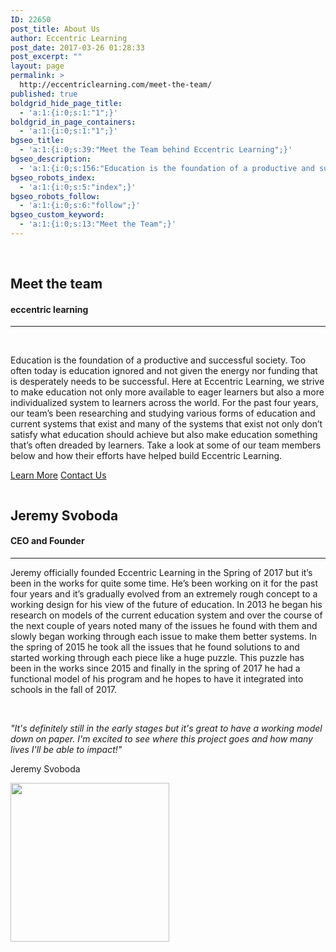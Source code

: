 ```yaml
---
ID: 22650
post_title: About Us
author: Eccentric Learning
post_date: 2017-03-26 01:28:33
post_excerpt: ""
layout: page
permalink: >
  http://eccentriclearning.com/meet-the-team/
published: true
boldgrid_hide_page_title:
  - 'a:1:{i:0;s:1:"1";}'
boldgrid_in_page_containers:
  - 'a:1:{i:0;s:1:"1";}'
bgseo_title:
  - 'a:1:{i:0;s:39:"Meet the Team behind Eccentric Learning";}'
bgseo_description:
  - 'a:1:{i:0;s:156:"Education is the foundation of a productive and successful society.  Meet the team behind Eccentric Learning and take a look at the team behind the program.";}'
bgseo_robots_index:
  - 'a:1:{i:0;s:5:"index";}'
bgseo_robots_follow:
  - 'a:1:{i:0;s:6:"follow";}'
bgseo_custom_keyword:
  - 'a:1:{i:0;s:13:"Meet the Team";}'
---
```

<div class="boldgrid-section">
<div class="container">
<div class="row">
<div class="col-md-12 col-xs-12 col-sm-12">

&nbsp;

</div>
</div>
</div>
</div>
<div class="boldgrid-section">
<div class="container">
<div class="row gridblock">
<div class="col-md-6 col-xs-12 col-sm-12">
<h2 class="">Meet the team</h2>
<h4 class="">eccentric learning</h4>
<div class="row gridblock">
<div class="col-md-12 col-xs-12 col-sm-12">

<hr>

</div>
</div>
</div>
<div class="col-md-6 col-sm-12 col-xs-12">

&nbsp;

</div>
</div>
</div>
</div>
<div class="boldgrid-section">
<div class="container">
<div class="row gridblock">
<div class="col-md-6 col-margin-bottom col-xs-12 col-sm-12">

Education is the foundation of a productive and successful society. Too often today is education ignored and not given the energy nor funding that is desperately needs to be successful. Here at Eccentric Learning, we strive to make education not only more available to eager learners but also a more individualized system to learners across the world. For the past four years, our team’s been researching and studying various forms of education and current systems that exist and many of the systems that exist not only don’t satisfy what education should achieve but also make education something that’s often dreaded by learners. Take a look at some of our team members below and how their efforts have helped build Eccentric Learning.
<div class="gridblock">
<p class="p-button-primary"><a class="button-primary" href="#">Learn More</a> <a class="button-secondary" href="http://eccentriclearning.com/contact-us/">Contact Us</a></p>

</div>
</div>
<div class="col-md-6 col-margin-bottom text-center col-xs-12 col-sm-12">
<p class="mod-img"><img class="wp-image-33 aligncenter" src="http://eccentriclearning.com/wp-content/uploads/2017/03/aHR0cHM6Ly9zb3VyY2UudW5zcGxhc2guY29tL2dwOEJMeWFUYUEwLzYwMHgzMDA_3D-imhwpb-3hx4cj8bmyayisq.jpg" alt="" data-imhwpb-asset-id="780828"></p>

</div>
</div>
</div>
</div>
<div class="boldgrid-section">
<div class="container">
<div class="row gridblock">
<div class="col-md-12 col-xs-12 col-sm-12">
<div class="mod-space"></div>
<div class="mod-space"></div>
<div class="mod-space"></div>
<div class="mod-space"></div>
</div>
</div>
</div>
</div>
<div class="boldgrid-section">
<div class="container">
<div class="row gridblock">
<div class="col-md-8 col-xs-12 col-sm-12">
<h2 class="">Jeremy Svoboda</h2>
<h4 class="">CEO and Founder</h4>
<div class="row gridblock">
<div class="col-md-12 col-xs-12 col-sm-12">

<hr>

</div>
</div>
</div>
<div class="col-md-4 col-sm-12 col-xs-12"></div>
</div>
</div>
</div>
<div class="boldgrid-section">
<div class="container">
<div class="row gridblock">
<div class="col-md-8 col-margin-bottom col-xs-12 col-sm-12">
<p class="">Jeremy officially founded Eccentric Learning in the Spring of 2017 but it’s been in the works for quite some time. He’s been working on it for the past four years and it’s gradually evolved from an extremely rough concept to a working design for his view of the future of education. In 2013 he began his research on models of the current education system and over the course of the next couple of years noted many of the issues he found with them and slowly began working through each issue to make them better systems. In the spring of 2015 he took all the issues that he found solutions to and started working through each piece like a huge puzzle. This puzzle has been in the works since 2015 and finally in the spring of 2017 he had a functional model of his program and he hopes to have it integrated into schools in the fall of 2017.</p>
<p class="">&nbsp;</p>
<p class="bg-font-family-heading" data-font-class="bg-font-family-heading"><em><big><span style="font-size: 14px;">"It's definitely still in the early stages but it's great to have a working model down on paper. I'm excited to see where this project goes and how many lives I'll be able to impact!"</span></big></em></p>

<div class="mod-blockquote">
<p class="" style="max-height: 250px; overflow: hidden;">Jeremy Svoboda</p>

</div>
</div>
<div class="col-md-4 col-sm-12 col-xs-12">
<p class="mod-img-circle"><img class="wp-image-44 aligncenter" src="http://eccentriclearning.com/wp-content/uploads/2017/03/EL-website-logo-300x300.png" alt="" width="254" height="254" data-imhwpb-asset-id="780830"></p>

<div class="row gridblock">
<div class="col-md-6 col-xs-12 col-sm-12">
<div class="mod-space"></div>
</div>
</div>
<div class="mod-blockquote"></div>
</div>
</div>
</div>
</div>
<div class="boldgrid-section">
<div class="container"></div>
</div>
<div class="boldgrid-section">
<div class="container"></div>
</div>
